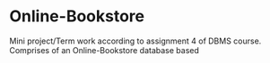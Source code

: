 # Online-Bookstore
Mini project/Term work according to assignment 4 of DBMS course.
Comprises of an Online-Bookstore database based 
